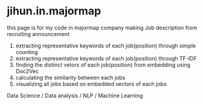 # jihun.in.majormap

this page is for my code in majormap company
making Job description from recruiting announcement

1. extracting representative keywords of each job(position) through simple counting
2. extracting representative keywords of each job(position) through TF-IDF
3. finding the distinct vetors of each job(position) from embedding using Doc2Vec
4. calculating the similarity between each jobs
5. visualizing all jobs based on embedded vectors of each jobs

Data Science /
Data analysis /
NLP /
Machine Learning 
